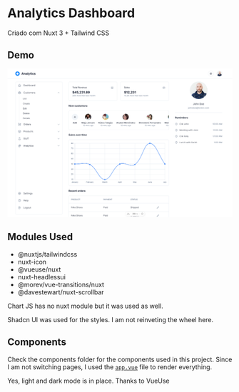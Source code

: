 # Analytics Dashboard


Criado com Nuxt 3 + Tailwind CSS

## Demo


![Cover](/public/cover.png)

## Modules Used

- @nuxtjs/tailwindcss
- nuxt-icon
- @vueuse/nuxt
- nuxt-headlessui
- @morev/vue-transitions/nuxt
- @davestewart/nuxt-scrollbar

Chart JS has no nuxt module but it was used as well.

Shadcn UI was used for the styles. I am not reinveting the wheel here.

## Components

Check the components folder for the components used in this project. Since I am not switching pages, I used the [`app.vue`](/app.vue) file to render everything.

Yes, light and dark mode is in place. Thanks to VueUse
